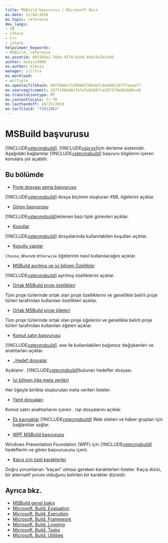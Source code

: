 ```yaml
---
title: MSBuild başvurusu | Microsoft Docs
ms.date: 11/04/2016
ms.topic: reference
dev_langs:
- VB
- CSharp
- C++
- jsharp
helpviewer_keywords:
- MSBuild, reference
ms.assetid: 093395e1-70da-4f74-b34d-046c5e2b32e8
author: mikejo5000
ms.author: mikejo
manager: jillfra
ms.workload:
- multiple
ms.openlocfilehash: b9f3889cf1d9088f39b4efc4e4d01197ffaaaa77
ms.sourcegitcommit: 257fc60eb01fefafa9185fca28727ded81b8bca9
ms.translationtype: MT
ms.contentlocale: tr-TR
ms.lasthandoff: 10/25/2019
ms.locfileid: "72912062"
---
```

# <a name="msbuild-reference"></a>MSBuild başvurusu
[!INCLUDE[vstecmsbuild](../extensibility/internals/includes/vstecmsbuild_md.md)], [!INCLUDE[vsprvs](../code-quality/includes/vsprvs_md.md)]için derleme sistemidir. Aşağıdaki bağlantılar [!INCLUDE[vstecmsbuild](../extensibility/internals/includes/vstecmsbuild_md.md)] başvuru bilgilerini içeren konulara yol açabilir.

## <a name="in-this-section"></a>Bu bölümde
- [Proje dosyası şema başvurusu](../msbuild/msbuild-project-file-schema-reference.md)

 [!INCLUDE[vstecmsbuild](../extensibility/internals/includes/vstecmsbuild_md.md)] dosya biçimini oluşturan XML öğelerini açıklar.

- [Görev başvurusu](../msbuild/msbuild-task-reference.md)

 [!INCLUDE[vstecmsbuild](../extensibility/internals/includes/vstecmsbuild_md.md)]eklenen bazı tipik görevleri açıklar.

- [Koşullar](../msbuild/msbuild-conditions.md)

 [!INCLUDE[vstecmsbuild](../extensibility/internals/includes/vstecmsbuild_md.md)] dosyalarında kullanılabilen koşulları açıklar.

- [Koşullu yapılar](../msbuild/msbuild-conditional-constructs.md)

 `Choose`, `When`ve `Otherwise` öğelerinin nasıl kullanılacağını açıklar.

- [MSBuild ayrılmış ve iyi bilinen Özellikler](../msbuild/msbuild-reserved-and-well-known-properties.md)

 [!INCLUDE[vstecmsbuild](../extensibility/internals/includes/vstecmsbuild_md.md)] ayrılmış özelliklerini açıklar.

- [Ortak MSBuild proje özellikleri](../msbuild/common-msbuild-project-properties.md)

 Tüm proje türlerinde ortak olan proje özelliklerini ve genellikle belirli proje türleri tarafından kullanılan özellikleri açıklar.

- [Ortak MSBuild proje öğeleri](../msbuild/common-msbuild-project-items.md)

 Tüm proje türlerinde ortak olan proje öğelerini ve genellikle belirli proje türleri tarafından kullanılan öğeleri açıklar.

- [Komut satırı başvurusu](../msbuild/msbuild-command-line-reference.md)

 [!INCLUDE[vstecmsbuild](../extensibility/internals/includes/vstecmsbuild_md.md)]. exe ile kullanılabilen bağımsız değişkenleri ve anahtarları açıklar.

- [. Hedef dosyalar](../msbuild/msbuild-dot-targets-files.md)

 Açıklanır *.* [!INCLUDE[vstecmsbuild](../extensibility/internals/includes/vstecmsbuild_md.md)]bulunan hedefler dosyası.

- [İyi bilinen öğe meta verileri](../msbuild/msbuild-well-known-item-metadata.md)

 Her öğeyle birlikte oluşturulan meta verileri listeler.

- [Yanıt dosyaları](../msbuild/msbuild-response-files.md)

 Komut satırı anahtarlarını içeren *. rsp* dosyalarını açıklar.

- [Ek kaynaklar](https://social.msdn.microsoft.com/forums/vstudio/home?forum=msbuild) [!INCLUDE[vstecmsbuild](../extensibility/internals/includes/vstecmsbuild_md.md)] Web siteleri ve haber grupları için bağlantılar sağlar.

- [WPF MSBuild başvurusu](../msbuild/wpf-msbuild-reference.md)

 Windows Presentation Foundation (WPF) için [!INCLUDE[vstecmsbuild](../extensibility/internals/includes/vstecmsbuild_md.md)] hedeflerini ve görev başvurusunu içerir.

- [Kaçış için özel karakterler](../msbuild/special-characters-to-escape.md)

 Doğru yorumlanan "kaçan" olması gereken karakterleri listeler. Kaçış dizisi, bir alternatif yorum olduğunu belirten bir karakter dizisidir.

## <a name="see-also"></a>Ayrıca bkz.

- [MSBuild genel bakış](../msbuild/msbuild.md)
- [Microsoft. Build. Evaluation](/dotnet/api/microsoft.build.evaluation)
- [Microsoft. Build. Execution](/dotnet/api/microsoft.build.execution)
- [Microsoft. Build. Framework](/dotnet/api/microsoft.build.framework)
- [Microsoft. Build. Logging](/dotnet/api/microsoft.build.logging)
- [Microsoft. Build. Tasks](/dotnet/api/microsoft.build.tasks)
- [Microsoft. Build. Utilities](/dotnet/api/microsoft.build.utilities)
